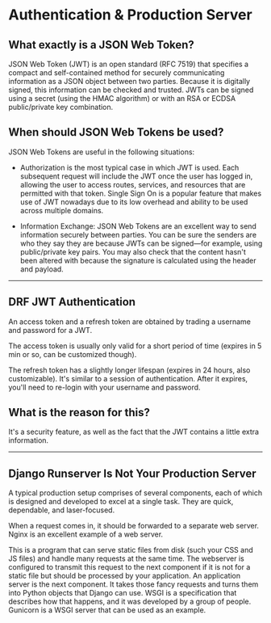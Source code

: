 # Authentication & Production Server

## What exactly is a JSON Web Token?

JSON Web Token (JWT) is an open standard (RFC 7519) that specifies a compact and self-contained method for securely communicating information as a JSON object between two parties. Because it is digitally signed, this information can be checked and trusted. JWTs can be signed using a secret (using the HMAC algorithm) or with an RSA or ECDSA public/private key combination.

## When should JSON Web Tokens be used?

JSON Web Tokens are useful in the following situations:

- Authorization is the most typical case in which JWT is used. Each subsequent request will include the JWT once the user has logged in, allowing the user to access routes, services, and resources that are permitted with that token. Single Sign On is a popular feature that makes use of JWT nowadays due to its low overhead and ability to be used across multiple domains.

- Information Exchange: JSON Web Tokens are an excellent way to send information securely between parties. You can be sure the senders are who they say they are because JWTs can be signed—for example, using public/private key pairs. You may also check that the content hasn't been altered with because the signature is calculated using the header and payload.

--------

## DRF JWT Authentication

An access token and a refresh token are obtained by trading a username and password for a JWT.

The access token is usually only valid for a short period of time (expires in 5 min or so, can be customized though).

The refresh token has a slightly longer lifespan (expires in 24 hours, also customizable). It's similar to a session of authentication. After it expires, you'll need to re-login with your username and password.

## What is the reason for this?

It's a security feature, as well as the fact that the JWT contains a little extra information.

--------------------------------

## Django Runserver Is Not Your Production Server

A typical production setup comprises of several components, each of which is designed and developed to excel at a single task. They are quick, dependable, and laser-focused.

When a request comes in, it should be forwarded to a separate web server. Nginx is an excellent example of a web server.

This is a program that can serve static files from disk (such your CSS and JS files) and handle many requests at the same time. The webserver is configured to transmit this request to the next component if it is not for a static file but should be processed by your application. An application server is the next component. It takes those fancy requests and turns them into Python objects that Django can use. WSGI is a specification that describes how that happens, and it was developed by a group of people. Gunicorn is a WSGI server that can be used as an example.
